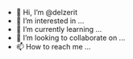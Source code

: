 - 👋 Hi, I’m @delzerit
- 👀 I’m interested in ...
- 🌱 I’m currently learning ...
- 💞️ I’m looking to collaborate on ...
- 📫 How to reach me ...

<!---
delzerit/delzerit is a ✨ special ✨ repository because its `README.md` (this file) appears on your GitHub profile.
You can click the Preview link to take a look at your changes.
--->
